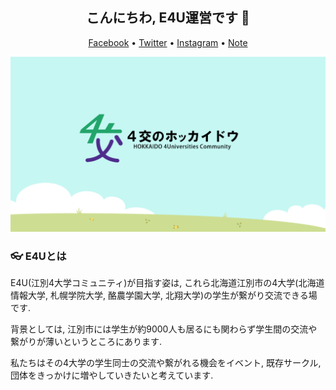<h2 align="center">こんにちわ, E4U運営です 👋</h2>
<p align="center">
  <a href="https://www.facebook.com/Ebetsu4U/">Facebook</a> •
  <a href="https://twitter.com/ebetsu_4u/">Twitter</a> •
  <a href="https://www.instagram.com/ebetsu_4/">Instagram</a> •
  <a href="https://note.com/ebetsu_4u/">Note</a>
</p>

![E4Uのロゴが描かれたイラスト](../images/bg.png)

### 👓 E4Uとは

E4U(江別4大学コミュニティ)が目指す姿は, これら北海道江別市の4大学(北海道情報大学, 札幌学院大学, 酪農学園大学, 北翔大学)の学生が繋がり交流できる場です.

背景としては, 江別市には学生が約9000人も居るにも関わらず学生間の交流や繋がりが薄いというところにあります.

私たちはその4大学の学生同士の交流や繋がれる機会をイベント, 既存サークル, 団体をきっかけに増やしていきたいと考えています.
